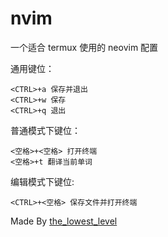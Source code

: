 # nvim
一个适合 termux 使用的 neovim 配置
	
通用键位：
```
<CTRL>+a 保存并退出
<CTRL>+w 保存
<CTRL>+q 退出
```
普通模式下键位：
```	
<空格>+<空格> 打开终端
<空格>+t 翻译当前单词
```
编辑模式下键位:
```
<CTRL>+<空格> 保存文件并打开终端
```



Made By [the_lowest_level](https://gitee.com/the_lowest_level/nvim)  
